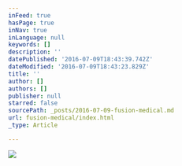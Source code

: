 ```yaml
---
inFeed: true
hasPage: true
inNav: true
inLanguage: null
keywords: []
description: ''
datePublished: '2016-07-09T18:43:39.742Z'
dateModified: '2016-07-09T18:43:23.829Z'
title: ''
author: []
authors: []
publisher: null
starred: false
sourcePath: _posts/2016-07-09-fusion-medical.md
url: fusion-medical/index.html
_type: Article

---
```

![](https://the-grid-user-content.s3-us-west-2.amazonaws.com/ba0f1a0b-9b46-4927-a89c-23aeb0e34223.jpg)